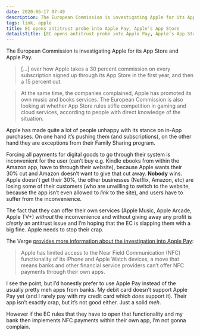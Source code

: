 ```yaml
---
date: 2020-06-17 07:49
description: The European Commission is investigating Apple for its App Store and Apple Pay
tags: link, apple
title: EC opens antitrust probe into Apple Pay, Apple’s App Store
detailsTitle: [EC opens antitrust probe into Apple Pay, Apple’s App Store](https://arstechnica.com/tech-policy/2020/06/apple-faces-twin-antitrust-probes-in-brussels/)
---
```


The European Commission is investigating Apple for its App Store and Apple Pay.

> […] over how Apple takes a 30 percent commission on every subscription signed up through its App Store in the first year, and then a 15 percent cut.

> At the same time, the companies complained, Apple has promoted its own music and books services. The European Commission is also looking at whether App Store rules stifle competition in gaming and cloud services, according to people with direct knowledge of the situation.

Apple has made quite a lot of people unhappy with its stance on in-App purchases. On one hand it’s pushing them (and subscriptions), on the other hand they are exceptions from their Family Sharing program.

Forcing all payments for digital goods to go through their system is inconvenient for the user (can’t buy e.g. Kindle ebooks from within the Amazon app, have to through their website), because Apple wants their 30% cut and Amazon doesn’t want to give that cut away. **Nobody** wins. Apple doesn’t get their 30%, the other businesses (Netflix, Amazon, etc) are losing some of their customers (who are unwilling to switch to the website, because the app isn’t even allowed to *link* to the site), and users have to suffer from the inconvenience.

The fact that they can offer their own services (Apple Music, Apple Arcade, Apple TV+) *without* the inconvenience and without giving away any profit is *clearly* an antitrust issue and I’m hoping that the EC is slapping them with a big fine. Apple needs to stop their crap.

The Verge [provides more information about the investigation into Apple Pay](https://www.theverge.com/2020/6/16/21292651/apple-eu-antitrust-investigation-app-store-apple-pay):

> Apple has limited access to the Near Field Communication (NFC) functionality of its iPhone and Apple Watch devices, a move that means banks and other financial service providers can’t offer NFC payments through their own apps.

I see the point, but I’d honestly prefer to use Apple Pay instead of the usually pretty meh apps from banks. My debit card doesn’t support Apple Pay yet (and I rarely pay with my credit card which *does* support it). Their app isn’t exactly crap, but it’s not good either. Just a solid *meh*.

However if the EC rules that they have to open that functionality and my bank then implements NFC payments within their own app, I’m not gonna complain.